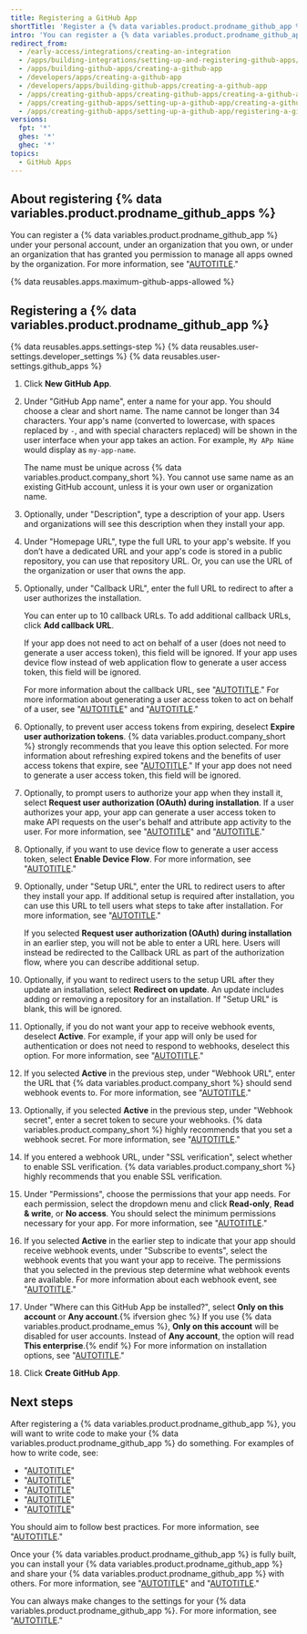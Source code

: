 ```yaml
---
title: Registering a GitHub App
shortTitle: 'Register a {% data variables.product.prodname_github_app %}'
intro: 'You can register a {% data variables.product.prodname_github_app %} under your personal account or under any organization you own.'
redirect_from:
  - /early-access/integrations/creating-an-integration
  - /apps/building-integrations/setting-up-and-registering-github-apps/registering-github-apps
  - /apps/building-github-apps/creating-a-github-app
  - /developers/apps/creating-a-github-app
  - /developers/apps/building-github-apps/creating-a-github-app
  - /apps/creating-github-apps/creating-github-apps/creating-a-github-app
  - /apps/creating-github-apps/setting-up-a-github-app/creating-a-github-app
  - /apps/creating-github-apps/setting-up-a-github-app/registering-a-github-app
versions:
  fpt: '*'
  ghes: '*'
  ghec: '*'
topics:
  - GitHub Apps
---
```


## About registering {% data variables.product.prodname_github_apps %}

You can register a {% data variables.product.prodname_github_app %} under your personal account, under an organization that you own, or under an organization that has granted you permission to manage all apps owned by the organization. For more information, see "[AUTOTITLE](/organizations/managing-programmatic-access-to-your-organization/adding-github-app-managers-in-your-organization)."

{% data reusables.apps.maximum-github-apps-allowed %}

## Registering a {% data variables.product.prodname_github_app %}

{% data reusables.apps.settings-step %}
{% data reusables.user-settings.developer_settings %}
{% data reusables.user-settings.github_apps %}
1. Click **New GitHub App**.
1. Under "GitHub App name", enter a name for your app. You should choose a clear and short name. The name cannot be longer than 34 characters. Your app's name (converted to lowercase, with spaces replaced by `-`, and with special characters replaced) will be shown in the user interface when your app takes an action. For example, `My APp Näme` would display as `my-app-name`.

   The name must be unique across {% data variables.product.company_short %}. You cannot use same name as an existing GitHub account, unless it is your own user or organization name.

1. Optionally, under "Description", type a description of your app. Users and organizations will see this description when they install your app.
1. Under "Homepage URL", type the full URL to your app's website. If you don’t have a dedicated URL and your app's code is stored in a public repository, you can use that repository URL. Or, you can use the URL of the organization or user that owns the app.
1. Optionally, under "Callback URL", enter the full URL to redirect to after a user authorizes the installation.

   You can enter up to 10 callback URLs. To add additional callback URLs, click **Add callback URL**.

   If your app does not need to act on behalf of a user (does not need to generate a user access token), this field will be ignored. If your app uses device flow instead of web application flow to generate a user access token, this field will be ignored.

   For more information about the callback URL, see "[AUTOTITLE](/apps/creating-github-apps/setting-up-a-github-app/about-the-user-authorization-callback-url)." For more information about generating a user access token to act on behalf of a user, see "[AUTOTITLE](/apps/creating-github-apps/authenticating-with-a-github-app/authenticating-with-a-github-app-on-behalf-of-a-user)" and "[AUTOTITLE](/apps/creating-github-apps/authenticating-with-a-github-app/generating-a-user-access-token-for-a-github-app)."
1. Optionally, to prevent user access tokens from expiring, deselect **Expire user authorization tokens**. {% data variables.product.company_short %} strongly recommends that you leave this option selected. For more information about refreshing expired tokens and the benefits of user access tokens that expire, see "[AUTOTITLE](/apps/creating-github-apps/authenticating-with-a-github-app/refreshing-user-access-tokens)." If your app does not need to generate a user access token, this field will be ignored.
1. Optionally, to prompt users to authorize your app when they install it, select **Request user authorization (OAuth) during installation**. If a user authorizes your app, your app can generate a user access token to make API requests on the user's behalf and attribute app activity to the user. For more information, see "[AUTOTITLE](/apps/creating-github-apps/authenticating-with-a-github-app/authenticating-with-a-github-app-on-behalf-of-a-user)" and "[AUTOTITLE](/apps/creating-github-apps/authenticating-with-a-github-app/generating-a-user-access-token-for-a-github-app)."
1. Optionally, if you want to use device flow to generate a user access token, select **Enable Device Flow**. For more information, see "[AUTOTITLE](/apps/creating-github-apps/authenticating-with-a-github-app/generating-a-user-access-token-for-a-github-app)."
1. Optionally, under "Setup URL", enter the URL to redirect users to after they install your app. If additional setup is required after installation, you can use this URL to tell users what steps to take after installation. For more information, see "[AUTOTITLE](/apps/creating-github-apps/setting-up-a-github-app/about-the-setup-url)."

   If you selected **Request user authorization (OAuth) during installation** in an earlier step, you will not be able to enter a URL here. Users will instead be redirected to the Callback URL as part of the authorization flow, where you can describe additional setup.
1. Optionally, if you want to redirect users to the setup URL after they update an installation, select **Redirect on update**. An update includes adding or removing a repository for an installation. If "Setup URL" is blank, this will be ignored.
1. Optionally, if you do not want your app to receive webhook events, deselect **Active**. For example, if your app will only be used for authentication or does not need to respond to webhooks, deselect this option. For more information, see "[AUTOTITLE](/apps/creating-github-apps/setting-up-a-github-app/using-webhooks-with-github-apps)."
1. If you selected **Active** in the previous step, under "Webhook URL", enter the URL that {% data variables.product.company_short %} should send webhook events to. For more information, see "[AUTOTITLE](/apps/creating-github-apps/setting-up-a-github-app/using-webhooks-with-github-apps)."
1. Optionally, if you selected **Active** in the previous step, under "Webhook secret", enter a secret token to secure your webhooks. {% data variables.product.company_short %} highly recommends that you set a webhook secret. For more information, see "[AUTOTITLE](/apps/creating-github-apps/setting-up-a-github-app/using-webhooks-with-github-apps)."
1. If you entered a webhook URL, under "SSL verification", select whether to enable SSL verification. {% data variables.product.company_short %} highly recommends that you enable SSL verification.
1. Under "Permissions", choose the permissions that your app needs. For each permission, select the dropdown menu and click **Read-only**, **Read & write**, or **No access**. You should select the minimum permissions necessary for your app. For more information, see "[AUTOTITLE](/apps/creating-github-apps/setting-up-a-github-app/choosing-permissions-for-a-github-app)."
1. If you selected **Active** in the earlier step to indicate that your app should receive webhook events, under "Subscribe to events", select the webhook events that you want your app to receive. The permissions that you selected in the previous step determine what webhook events are available. For more information about each webhook event, see "[AUTOTITLE](/webhooks-and-events/webhooks/webhook-events-and-payloads)."
1. Under "Where can this GitHub App be installed?", select  **Only on this account** or **Any account**.{% ifversion ghec %} If you use {% data variables.product.prodname_emus %}, **Only on this account** will be disabled for user accounts. Instead of **Any account**, the option will read **This enterprise**.{% endif %} For more information on installation options, see "[AUTOTITLE](/apps/creating-github-apps/setting-up-a-github-app/making-a-github-app-public-or-private)."

1. Click **Create GitHub App**.

## Next steps

After registering a {% data variables.product.prodname_github_app %}, you will want to write code to make your {% data variables.product.prodname_github_app %} do something. For examples of how to write code, see:

- "[AUTOTITLE](/apps/creating-github-apps/writing-code-for-a-github-app/quickstart)"
- "[AUTOTITLE](/apps/creating-github-apps/guides/building-a-github-app-that-responds-to-webhook-events)"
- "[AUTOTITLE](/apps/creating-github-apps/guides/building-a-login-with-github-button-with-a-github-app)"
- "[AUTOTITLE](/apps/creating-github-apps/guides/building-a-cli-with-a-github-app)"
- "[AUTOTITLE](/apps/creating-github-apps/writing-code-for-a-github-app/making-authenticated-api-requests-with-a-github-app-in-a-github-actions-workflow)"

You should aim to follow best practices. For more information, see "[AUTOTITLE](/apps/creating-github-apps/setting-up-a-github-app/best-practices-for-creating-a-github-app)."

Once your {% data variables.product.prodname_github_app %} is fully built, you can install your {% data variables.product.prodname_github_app %} and share your {% data variables.product.prodname_github_app %} with others. For more information, see "[AUTOTITLE](/apps/using-github-apps/installing-your-own-github-app)" and "[AUTOTITLE](/apps/sharing-github-apps/sharing-your-github-app)."

You can always make changes to the settings for your {% data variables.product.prodname_github_app %}. For more information, see "[AUTOTITLE](/apps/maintaining-github-apps/modifying-a-github-app)."
